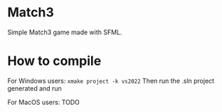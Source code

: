# Match3
Simple Match3 game made with SFML. 

# How to compile
For Windows users:
``` xmake project -k vs2022 ```
Then run the .sln project generated and run

For MacOS users:
TODO